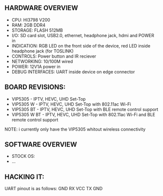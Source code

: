 ## HARDWARE OVERVIEW
- CPU: HI3798 V200
- RAM: 2GB DDR4
- STORAGE: FLASH 512MB
- I/O: SD card slot, USB2.0, ethernet, headphone jack, hdmi and POWER in
- INDICATION: RGB LED on the front side of the device, red LED inside headphone jack (for TOSLINK)
- CONTROLS: Power button and IR reciever
- NETWORKING: 10/100M wired
- POWER: 12V1A power in
- DEBUG INTERFACES: UART inside device on edge connector

## BOARD REVISIONS:
- VIP5305 - IPTV, HEVC, UHD Set-Top
- VIP5305 W - IPTV, HEVC, UHD Set-Top with 802.11ac Wi-Fi
- VIP5305 BT - IPTV, HEVC, UHD Set-Top with BLE remote control support
- VIP5305 W BT - IPTV, HEVC, UHD Set-Top with 802.11ac Wi-Fi and BLE remote control support

NOTE: i currently only have the VIP5305 whitout wireless connectivity

## SOFTWARE OVERVIEW
- STOCK OS:
- ...
## HACKING IT: 
UART pinout is as follows:
GND
RX
VCC
TX
GND
